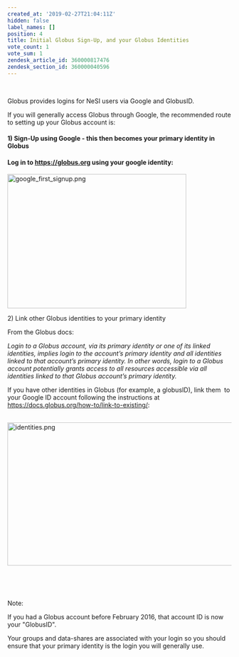 ```yaml
---
created_at: '2019-02-27T21:04:11Z'
hidden: false
label_names: []
position: 4
title: Initial Globus Sign-Up, and your Globus Identities
vote_count: 1
vote_sum: 1
zendesk_article_id: 360000817476
zendesk_section_id: 360000040596
---
```


 

Globus provides logins for NeSI users via Google and GlobusID.

If you will generally access Globus through Google, the recommended
route to setting up your Globus account is:

#### 1) Sign-Up using Google - this then becomes your primary identity in Globus

#### Log in to https://globus.org using your google identity:

<img src="../includes/google_first_signup.png" alt="google_first_signup.png" width="402" height="302" />

2\) Link other Globus identities to your primary identity

From the Globus docs:

*Login to a Globus account, via its primary identity or one of its
linked identities, implies login to the account’s primary identity and
all identities linked to that account’s primary identity. In other
words, login to a Globus account potentially grants access to all
resources accessible via all identities linked to that Globus account’s
primary identity.*

If you have other identities in Globus (for example, a globusID), link
them  to your Google ID account following the instructions at
<https://docs.globus.org/how-to/link-to-existing/>:

 <img src="../includes/identities.png" alt="identities.png" width="1382" height="322" />

 

 

Note: 

If you had a Globus account before February 2016, that account ID is now
your "GlobusID".

Your groups and data-shares are associated with your login so you should
ensure that your primary identity is the login you will generally use.

 

 

 

 

 

 

 

 

 
